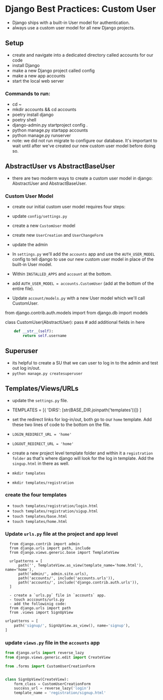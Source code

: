 # Django Best Practices: Custom User

- Django ships with a built-in User model for authentication.
- always use a custom user model for all new Django projects.

## Setup

- create and navigate into a dedicated directory called accounts for our code
- install Django
- make a new Django project called config
- make a new app accounts
- start the local web server

### Commands to run:

- cd ~
- mkdir accounts && cd accounts
- poetry install django
- poetry shell
- django-admin.py startproject config .
- python manage.py startapp accounts
- python manage.py runserver
- note: we did not run migrate to configure our database. It's important to wait until after we've created our new custom user model before doing so.

## AbstractUser vs AbstractBaseUser

- there are two moderm ways to create a custom user model in django: AbstractUser and AbstractBaseUser.

### Custom User Model

- create our initial custom user model requires four steps:
- update `config/settings.py`
- create a new `CustomUser` model
- create new `UserCreation` and `UserChangeForm`
- update the admin

- In `settings.py` we'll add the `accounts` app and use the `AUTH_USER_MODEL` config to tell django to use our new custom user model in place of the built-in User model.
- Within `INSTALLED_APPS` and `account` at the bottom.
- add `AUTH_USER_MODEL = accounts.CustomUser` (add at the bottom of the entire file).
- Update `account/models.py` with a new User model which we'll call CustomUser.

from django.contrib.auth.models import
from django.db import models

class CustomUser(AbstractUser):
    pass
    # add additional fields in here
```python
    def __str__(self):
        return self.username
```
## Superuser

- its helpful to create a SU that we can user to log in to the admin and test out log in/out. 
- `python manage.py createsuperuser`

## Templates/Views/URLs

- update the `settings.py` file.
- TEMPLATES = [{ 'DIRS': [str(BASE_DIR.joinpath('templates'))]}
]
- set the redirect links for log-in/out, both go to our `home` template. Add these two lines of code to the bottom on the file.
- `LOGIN_REDIRECT_URL = 'home'`
- `LOGOUT_REDIRECT_URL = 'home'`

- create a new project level template folder and within it a `registration folder` as that's where django will look for the log in template. Add the `singup.html` in there as well.
- `mkdir templates`
- `mkdir templates/registration`

### create the four templates

- `touch templates/registration/login.html`
- `touch templates/registration/sigup.html`
- `touch templates/base.html`
- `touch templates/home.html`


### Update `urls.py` file at the project and app level

      from django.contrib import admin
      from django.urls import path, include
      from django.views.generic.base import TemplateView

      urlpatterns = [
          path('', TemplateView.as_view(template_name='home.html'), name='home'),
          path('admin/', admin.site.urls),
          path('accounts/', include('accounts.urls')),
          path('accounts/', include('django.contrib.auth.urls')),
      ]

      - create a `urls.py` file in `accounts` app.
      - touch acccounts/urls.py
      - add the followinig code:
      from django.urls import path
      from .views import SignUpView

```python
urlpatterns = [
    path('signup/', SignUpView.as_view(), name='signup'),
]
```
### update `views.py` file in the `accounts` app

```python
from django.urls import reverse_lazy
from django.views.generic.edit import CreateView

from .forms import CustomUserCreationForm


class SignUpView(CreateView):
    form_class = CustomUserCreationForm
    success_url = reverse_lazy('login')
    template_name = 'registration/signup.html'
```